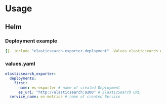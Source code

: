 # Usage

## Helm

### Deployment example

```yaml
{{- include "elasticsearch-exporter-deployment" .Values.elasticsearch_exporter.deployments.first }}
```

### values.yaml

```yaml
elasticsearch_exporter:
  deployments:
    first:
      name: es-exporter # name of created Deployment
      es_uri: "http://elasticsearch:9200" # ElasticSearch URL
  service_name: es-metrics # name of created Service
```
